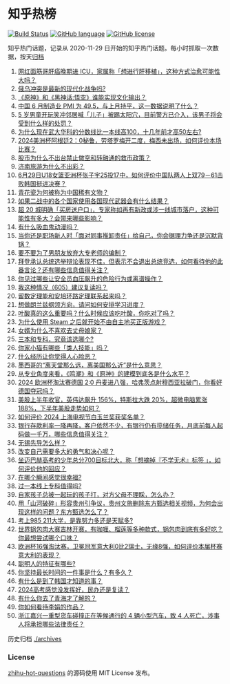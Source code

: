 # 知乎热榜
[![Build Status](https://github.com/ToWeLong/zhihu-hot-questions/workflows/CI/badge.svg)](https://github.com/ToWeLong/zhihu-hot-questions/actions)
[![GitHub language](https://img.shields.io/badge/language-golang-orange.svg)](https://golang.org/)
[![GitHub license](https://img.shields.io/github/license/ToWeLong/zhihu-hot-questions)](https://github.com/ToWeLong/zhihu-hot-questions/blob/main/LICENSE)

知乎热门话题，记录从 2020-11-29 日开始的知乎热门话题。每小时抓取一次数据，按天[归档](./archives)

<!-- BEGIN -->

1. [网红面筋哥肝癌晚期进 ICU，家属称「想进行肝移植」，这种方式治愈可能性大吗？](https://www.zhihu.com/question/660285164)
1. [俄乌冲突是最新的现代化战争吗?](https://www.zhihu.com/question/659773303)
1. [《原神》和《黑神话:悟空》谁能实现文化输出？](https://www.zhihu.com/question/660332660)
1. [中国 6 月制造业 PMI 为 49.5，与上月持平，这一数据说明了什么？](https://www.zhihu.com/question/660337330)
1. [5 岁男童开玩笑冲邻居喊「儿子」被踢太阳穴，目前警方已介入，该男子将会受到什么样的处罚？](https://www.zhihu.com/question/660258095)
1. [为什么现在武大华科的分数线比一本线高100，十几年前才高50左右?](https://www.zhihu.com/question/660147444)
1. [2024美洲杯阿根廷2：0秘鲁，劳塔罗梅开二度，梅西未出场，如何评价本场比赛？](https://www.zhihu.com/question/660332674)
1. [股市为什么不出台禁止做空和转融通的救市政策？](https://www.zhihu.com/question/660078597)
1. [济南旅游为什么不出彩？](https://www.zhihu.com/question/343826098)
1. [6月29日U18女篮亚洲杯张子宇25投17中，如何评价中国队两人上双79－61击败韩国挺进决赛？](https://www.zhihu.com/question/660296522)
1. [青花瓷为何被称为中国稀有文物？](https://www.zhihu.com/question/660307356)
1. [如果二战中的各个国家使用各国现代武器会有什么结果？](https://www.zhihu.com/question/659836721)
1. [超 20 城明确「买房送户口」，专家称如再有新政或涉一线城市落户，这种可能性有多大？会带来哪些影响？](https://www.zhihu.com/question/660335117)
1. [有什么吸血鬼动漫吗？](https://www.zhihu.com/question/372056373)
1. [当你还是职场新人时「面对同事推卸责任」给自己，你会据理力争还是沉默背锅？](https://www.zhihu.com/question/660062743)
1. [要不要为了男朋友放弃大专老师的编制？](https://www.zhihu.com/question/658163923)
1. [拜登承认总统选举辩论表现不佳，但表示不会退出总统竞选，如何看待他的此番言论？还有哪些信息值得关注？](https://www.zhihu.com/question/660259081)
1. [你见过哪些让安全员血压飙升的危险行为或离谱操作？](https://www.zhihu.com/question/660119449)
1. [我这种情况（605）建议复读吗？](https://www.zhihu.com/question/659788086)
1. [留数定理能和安培环路定理联系起来吗？](https://www.zhihu.com/question/593230446)
1. [想做朗兰兹纲领方向，请问如何安排学习进度？](https://www.zhihu.com/question/527494251)
1. [叶酸真的这么重要吗？什么时候应该吃叶酸，你吃对了吗？](https://www.zhihu.com/question/660341451)
1. [为什么使用 Steam 之后就开始不由自主地买正版游戏？](https://www.zhihu.com/question/40689356)
1. [女婿为什么不喜欢去丈母娘家？](https://www.zhihu.com/question/660238154)
1. [三本和专科，究竟该选哪个?](https://www.zhihu.com/question/660017663)
1. [你家小猫有哪些「类人技能」吗？](https://www.zhihu.com/question/657777069)
1. [什么经历让你觉得人心险恶？](https://www.zhihu.com/question/37734186)
1. [墨西哥的“离天堂那么远，离美国那么近”是什么意思？](https://www.zhihu.com/question/271368444)
1. [从专业角度来看，《鸣潮》和《原神》的建模到底各是什么水平？](https://www.zhihu.com/question/658192594)
1. [2024 欧洲杯淘汰赛德国 2:0 丹麦进八强，哈弗茨点射穆西亚拉破门，你看好德国夺冠吗？](https://www.zhihu.com/question/660056568)
1. [美股上半年收官，英伟达飙升 156%，特斯拉大跌 20%，超微电脑累涨 188%，下半年美股走势如何？](https://www.zhihu.com/question/660271189)
1. [如何评价 2024 上海电视节白玉兰奖获奖名单？](https://www.zhihu.com/question/660018777)
1. [银行存款利率一降再降，客户依然不少，有银行仍有揽储任务，月底前每人起码做一千万，哪些信息值得关注？](https://www.zhihu.com/question/660247009)
1. [无锡先导怎么样？](https://www.zhihu.com/question/428466299)
1. [改变自己需要多大的勇气和决心呢？](https://www.zhihu.com/question/660121355)
1. [坐迈巴赫高考的少年总分700目标北大，称「想摘掉『不学无术』标签 」，如何评价他的回应？](https://www.zhihu.com/question/659949475)
1. [在哪个瞬间感觉很幸福?](https://www.zhihu.com/question/660121511)
1. [过一本线上专科值得吗?](https://www.zhihu.com/question/660205069)
1. [自家孩子总被一起玩的孩子打，对方父母不理睬，怎么办？](https://www.zhihu.com/question/659966259)
1. [用「山河破碎」形容贵州引争议‍，贵州文旅删除东方甄选相关视频，为何会出现这样的问题？东方甄选怎么了？](https://www.zhihu.com/question/660244409)
1. [考上985  211大学，是靠努力多还是天赋多?](https://www.zhihu.com/question/659857951)
1. [世界锅包肉大赛吉林开赛，有咖喱、榴莲等多种款式，锅包肉到底有多好吃？你最想尝试哪个口味？](https://www.zhihu.com/question/660294008)
1. [欧洲杯16强淘汰赛，卫冕冠军意大利0比2瑞士，无缘8强，如何评价本届杯赛意大利的表现？](https://www.zhihu.com/question/660311391)
1. [聪明人的特征有哪些?](https://www.zhihu.com/question/657121618)
1. [你坚持最长时间的一件事是什么？有多久？](https://www.zhihu.com/question/659900501)
1. [有什么是到了韩国才知道的事？](https://www.zhihu.com/question/329224644)
1. [2024高考感觉没发挥好，民办还是复读？](https://www.zhihu.com/question/660020290)
1. [有什么你去了青海才了解的？](https://www.zhihu.com/question/604122084)
1. [你如何看待李娟的作品？](https://www.zhihu.com/question/329042423)
1. [浙江嘉兴一重型货车碰撞正在等候通行的 4 辆小型汽车，致 4 人死亡，涉事人将承担哪些法律责任？](https://www.zhihu.com/question/660270194)

<!-- END -->

历史归档 [./archives](./archives)


### License
[zhihu-hot-questions](https://github.com/towelong/zhihu-hot-questions) 的源码使用 MIT License 发布。